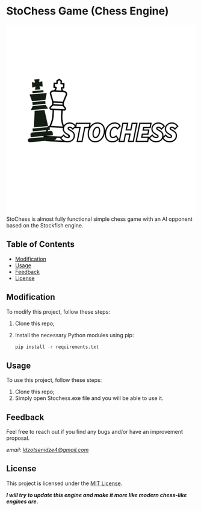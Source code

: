 # StoChess Game (Chess Engine)
![Image Alt Text](imgs/Stochess_logo.png)
StoChess is almost fully functional simple chess game with an AI opponent based on the Stockfish engine.


## Table of Contents
- [Modification](#modification)
- [Usage](#usage)
- [Feedback](#feedback)
- [License](#license)
 
## Modification
To modify this project, follow these steps:
1. Clone this repo;
2. Install the necessary Python modules using pip:

   ```bash
   pip install -r requirements.txt

## Usage
To use this project, follow these steps:
1. Clone this repo;
2. Simply open Stochess.exe file and you will be able to use it.

## Feedback
Feel free to reach out if you find any bugs and/or have an improvement proposal.

*email: ldzotsenidze4@gmail.com*


## License
This project is licensed under the [MIT License](LICENSE).

***I will try to update this engine and make it more like modern chess-like engines are.***

